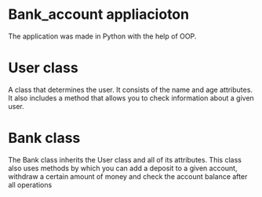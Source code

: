 # Bank_account appliacioton
The application was made in Python with the help of OOP.

# User class

A class that determines the user. It consists of the name and age attributes.
It also includes a method that allows you to check information about a given user.
# Bank class
The Bank class inherits the User class and all of its attributes.
This class also uses methods by which you can add a deposit to a given account, withdraw a certain amount of money and check the account balance after all operations
